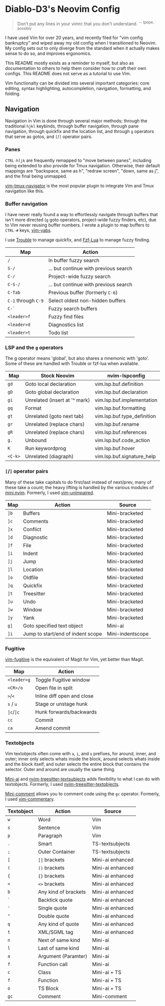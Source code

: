 # Diablo-D3's Neovim Config

> Don’t put any lines in your vimrc that you don’t understand.
> <sup>-- tpope, possibly</sup>

I have used Vim for over 20 years, and recently filed for "vim config bankruptcy" and wiped away my old config when I transitioned to Neovim. My config sets out to only diverge from the standard when it actually makes sense to do so, and improves ergonomics.

This README mostly exists as a reminder to myself, but also as documentation to others to help them consider how to craft their own configs. This README does not serve as a tutorial to use Vim.

Vim functionalty can be divided into several important categories: core editing, syntax highlighting, autocompletion, navigation, formatting, and folding.

## Navigation

Navigation in Vim is done through several major methods; through the traditional `hjkl` keybinds, through buffer navigation, through pane navigation, through quickfix and the location list, and through `g` operators that serve as gotos, and `[`/`]` operator pairs.

### Panes

`CTRL-hljk` are frequently remapped to "move between panes", including being extended to also provide for Tmux navigation. Otherwise, their default mappings are "backspace, same as h", "redraw screen", "down, same as j", and the final being unmapped.

[vim-tmux-navigator](https://github.com/christoomey/vim-tmux-navigator) is the most popular plugin to integrate Vim and Tmux navigation like this.

### Buffer navigation

I have never really found a way to effortlessly navigate through buffers that isn't more directed (`g` goto operators, project-wide fuzzy finders, etc), due to Vim never reusing buffer numbers. I wrote a plugin to map buffers to `CTRL-#` keys, [vim-yabs](https://github.com/Diablo-D3/vim-yabs).

I use [Trouble](https://github.com/folke/trouble.nvim) to manage quickfix, and [Fzf-Lua](https://github.com/ibhagwan/fzf-lua) to manage fuzzy finding.

| Map                 | Action                                |
| ------------------- | ------------------------------------- |
| `/`                 | In buffer fuzzy search                |
| `S-/`               | ... but continue with previous search |
| `C-/`               | Project-wide fuzzy search             |
| `C-S-/`             | ... but continue with previous search |
| `C-Tab`             | Previous buffer (formerly `C-6`)      |
| `C-1` through `C-9` | Select oldest non-hidden buffers      |
| `` C-` ``           | Fuzzy search buffers                  |
| `<leader>f`         | Fuzzy find files                      |
| `<leader>d`         | Diagnostics list                      |
| `<leader>t`         | Todo list                             |

### LSP and the `g` operators

The g operator means 'global', but also shares a mnemonic with 'goto'. Some of these are handled with Trouble or fzf-lua when available.

| Map     | Stock Neovim                  | nvim-lspconfig              |
| ------- | ----------------------------- | --------------------------- |
| `gd`    | Goto local declaration        | vim.lsp.buf.definition      |
| `gD`    | Goto global declaration       | vim.lsp.buf.declaration     |
| `gi`    | Unrelated (insert at '^ mark) | vim.lsp.buf.implementation  |
| `gq`    | Format                        | vim.lsp.buf.formatting      |
| `gt`    | Unrelated (goto next tab)     | vim.lsp.buf.type_definition |
| `gr`    | Unrelated (replace chars)     | vim.lsp.buf.rename          |
| `gR`    | Unrelated (replace chars)     | vim.lsp.buf.references      |
| `g.`    | Unbound                       | vim.lsp.buf.code_action     |
| `K`     | Run keywordprog               | vim.lsp.buf.hover           |
| `<C-k>` | Unrelated (diagraph)          | vim.lsp.buf.signature_help  |

### `[`/`]` operator pairs

Many of these take capitals to do first/last instead of next/prev, many of these take a count; the heavy lifting is handled by the various modules of [mini.nvim](https://github.com/echasnovski/mini.nvim). Formerly, I used [vim-unimpaired](https://github.com/tpope/vim-unimpaired).

| Map  | Action                            | Source           |
| ---- | --------------------------------- | ---------------- |
| `]b` | Buffers                           | Mini-bracketed   |
| `]c` | Comments                          | Mini-bracketed   |
| `]x` | Conflict                          | Mini-bracketed   |
| `]d` | Diagnostic                        | Mini-bracketed   |
| `]f` | File                              | Mini-bracketed   |
| `]i` | Indent                            | Mini-bracketed   |
| `]j` | Jump                              | Mini-bracketed   |
| `]l` | Location                          | Mini-bracketed   |
| `]o` | Oldfile                           | Mini-bracketed   |
| `]q` | Quickfix                          | Mini-bracketed   |
| `]t` | Treesitter                        | Mini-bracketed   |
| `]u` | Undo                              | Mini-bracketed   |
| `]w` | Window                            | Mini-bracketed   |
| `]y` | Yank                              | Mini-bracketed   |
| `g]` | Goto specified text object        | Mini-ai          |
| `]i` | Jump to start/end of indent scope | Mini-indentscope |

### Fugitive

[vim-fugitive](https://github.com/tpope/vim-fugitive) is the equivalent of Magit for Vim, yet better than Magit.

| Map         | Action                     |
| ----------- | -------------------------- |
| `<leader>g` | Toggle Fugitive window     |
| `<CR>/o`    | Open file in split         |
| `>`/`<`     | Inline diff open and close |
| `s` / `u`   | Stage or unstage hunk      |
| `]c`/`]c`   | Hunk forwards/backwards    |
| `cc`        | Commit                     |
| `ca`        | Amend commit               |

### Textobjects

Vim textobjects often come with `a`, `i`, and `o` prefixes, for around, inner, and outer; inner only selects whats inside the block, around selects whats inside and the block itself, and outer selects the entire block that contains the selector. Outer and around are usually the same thing.

[Mini-ai](https://github.com/echasnovski/mini.nvim/blob/main/readmes/mini-ai.md) and [nvim-treesitter-textsubjects](https://github.com/RRethy/nvim-treesitter-textsubjects) adds flexibility to what I can do with textobjects. Formerly, I used [nvim-treesitter-textobjects](https://github.com/nvim-treesitter/nvim-treesitter-textobjects).

[Mini-comment](https://github.com/echasnovski/mini.nvim/blob/main/readmes/mini-comment.md) allows you to comment code using the `gc` operator. Formerly, I used [vim-commentary](https://github.com/tpope/vim-commentary).

| Textobject | Action               | Source           |
| ---------- | -------------------- | ---------------- |
| `w`        | Word                 | Vim              |
| `s`        | Sentence             | Vim              |
| `p`        | Paragraph            | Vim              |
| `.`        | Smart                | TS-textsubjects  |
| `;`        | Outer Container      | TS-textsubjects  |
| `[`        | `[]` brackets        | Mini-ai enhanced |
| `(`        | `()` brackets        | Mini-ai enhanced |
| `{`        | `{}` brackets        | Mini-ai enhanced |
| `<`        | `<>` brackets        | Mini-ai enhanced |
| `b`        | Any kind of brackets | Mini-ai enhanced |
| `` ` ``    | Backtick quote       | Mini-ai enhanced |
| `'`        | Single quote         | Mini-ai enhanced |
| `"`        | Double quote         | Mini-ai enhanced |
| `q`        | Any kind of quote    | Mini-ai enhanced |
| `t`        | XML/SGML tag         | Mini-ai enhanced |
| `n`        | Next of same kind    | Mini-ai          |
| `l`        | Last of same kind    | Mini-ai          |
| `a`        | Argument (Paramter)  | Mini-ai          |
| `f`        | Function call        | Mini-ai          |
| `c`        | Class                | Mini-ai + TS     |
| `f`        | Function             | Mini-ai + TS     |
| `o`        | TS Block             | Mini-ai + TS     |
| `gc`       | Comment              | Mini-comment     |
